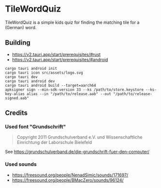 # TileWordQuiz

TileWordQuiz is a simple kids quiz for finding the matching tile for a (German) word.

## Building

* https://v2.tauri.app/start/prerequisites/#rust
* https://v2.tauri.app/start/prerequisites/#android

```shell
cargo tauri android init
cargo tauri icon src/assets/logo.svg
cargo tauri dev
cargo tauri android dev
cargo tauri android build --target=aarch64
apksigner sign --min-sdk-version 33 --ks /path/to/store.keystore --ks-key-alias alias --in "/path/to/release.aab" --out "/path/to/release-signed.aab"
```


## Credits

### Used font "Grundschrift"

> Copyright 2011 Grundschulverband e.V. und Wissenschaftliche Einrichtung der Laborschule Bielefeld

See https://grundschulverband.de/die-grundschrift-fuer-den-computer/

### Used sounds

* https://freesound.org/people/NenadSimic/sounds/171697/
* https://freesound.org/people/BMacZero/sounds/96124/

